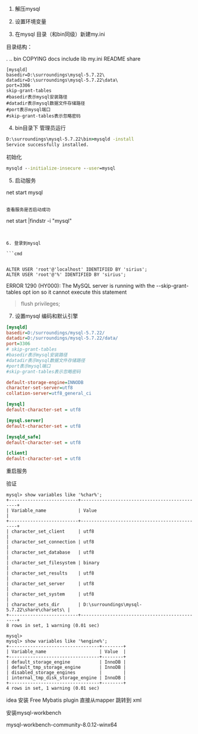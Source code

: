 

1. 解压mysql
2. 设置环境变量


3. 在mysql 目录（和bin同级）新建my.ini

目录结构：

.
..
bin
COPYING
docs
include
lib
my.ini
README
share

```
[mysqld]
basedir=D:\surroundings\mysql-5.7.22\
datadir=D:\surroundings\mysql-5.7.22\data\
port=3306
skip-grant-tables
#basedir表示mysql安装路径
#datadir表示mysql数据文件存储路径
#port表示mysql端口
#skip-grant-tables表示忽略密码
```


4. bin目录下 管理员运行 

```cmd
D:\surroundings\mysql-5.7.22\bin>mysqld -install
Service successfully installed.

```

初始化
```cmd
mysqld --initialize-insecure --user=mysql
```



5. 启动服务

net start mysql


```

查看服务是否启动成功
```
net start |findstr -i "mysql"
```


6. 登录到mysql

```cmd


ALTER USER 'root'@'localhost' IDENTIFIED BY 'sirius';
ALTER USER 'root'@'%' IDENTIFIED BY 'sirius';
```


ERROR 1290 (HY000): The MySQL server is running with the --skip-grant-tables opt ion so it cannot execute this statement
>flush privileges;



7. 设置mysql 编码和默认引擎


```ini
[mysqld]
basedir=D:/surroundings/mysql-5.7.22/
datadir=D:/surroundings/mysql-5.7.22/data/
port=3306
# skip-grant-tables
#basedir表示mysql安装路径
#datadir表示mysql数据文件存储路径
#port表示mysql端口
#skip-grant-tables表示忽略密码

default-storage-engine=INNODB
character-set-server=utf8
collation-server=utf8_general_ci

[mysql]
default-character-set = utf8

[mysql.server]
default-character-set = utf8

[mysqld_safe]
default-character-set = utf8

[client]
default-character-set = utf8
```

重启服务

验证

```mysql
mysql> show variables like '%char%';
+--------------------------+----------------------------------------------+
| Variable_name            | Value                                        |
+--------------------------+----------------------------------------------+
| character_set_client     | utf8                                         |
| character_set_connection | utf8                                         |
| character_set_database   | utf8                                         |
| character_set_filesystem | binary                                       |
| character_set_results    | utf8                                         |
| character_set_server     | utf8                                         |
| character_set_system     | utf8                                         |
| character_sets_dir       | D:\surroundings\mysql-5.7.22\share\charsets\ |
+--------------------------+----------------------------------------------+
8 rows in set, 1 warning (0.01 sec)

mysql>
mysql> show variables like '%engine%';
+----------------------------------+--------+
| Variable_name                    | Value  |
+----------------------------------+--------+
| default_storage_engine           | InnoDB |
| default_tmp_storage_engine       | InnoDB |
| disabled_storage_engines         |        |
| internal_tmp_disk_storage_engine | InnoDB |
+----------------------------------+--------+
4 rows in set, 1 warning (0.01 sec)
```



idea 安装 Free Mybatis plugin 直接从mapper 跳转到 xml






安装mysql-workbench

mysql-workbench-community-8.0.12-winx64